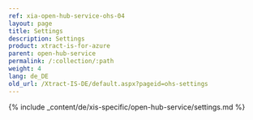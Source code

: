```yaml
---
ref: xia-open-hub-service-ohs-04
layout: page
title: Settings
description: Settings
product: xtract-is-for-azure
parent: open-hub-service
permalink: /:collection/:path
weight: 4
lang: de_DE
old_url: /Xtract-IS-DE/default.aspx?pageid=ohs-settings
---
```

{% include _content/de/xis-specific/open-hub-service/settings.md %}
